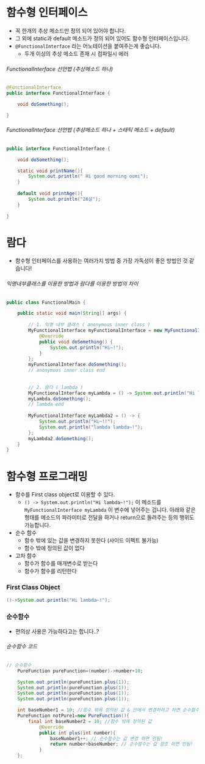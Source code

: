 # 함수형 인터페이스

- 꼭 한개의 추상 메소드만 정의 되어 있어야 합니다.
- 그 외에 static과 default 메소드가 정의 되어 있어도 함수형 인터페이스입니다.
- `@FunctionalInterface` 라는 어노테이션을 붙여주는게 좋습니다.
    - 두개 이상의 추상 메소드 존재 시 컴파일시 에러

###### FunctionalInterface 선언법 (추상메소드 하나)
```java
@FunctionalInterface
public interface FunctionalInterface {

    void doSomething();

}
```
###### FunctionalInterface 선언법 (추상메소드 하나 + 스태틱 메소드 + default)
```java
public interface FunctionalInterface {

    void doSomething();

    static void printName(){
        System.out.println(" Hi good morning oomi");
    }
    
    default void printAge(){
        System.out.println("26살");
    }
    
}
```

# 람다

- 함수형 인터페이스를 사용하는 여러가지 방법 중 가장 가독성이 좋은 방법인 것 같습니다!

###### 익명내부클래스를 이용한 방법과 람다를 이용한 방법의 차이
```java
public class FunctionalMain {

    public static void main(String[] args) {
        
        // 1. 익명 내부 클래스 ( anonymous inner class )
        MyFunctionalInterface myFunctionalInterface = new MyFunctionalInterface() {
            @Override
            public void doSomething() {
                System.out.println("Hi~!");
            }
        };
        myFunctionalInterface.doSomething();
        // anonymous inner class end
      
      
        // 2. 람다 ( lambda )
        MyFunctionalInterface myLambda = () -> System.out.println("Hi lambda~!");
        myLambda.doSomething();
        // lambda end
      
        MyFunctionalInterface myLambda2 = () -> {
            System.out.println("Hi~!!");
            System.out.println("lambda lambda~!");
        };
        myLambda2.doSomething();
    }
}
```

# 함수형 프로그래밍

- 함수를 First class object로 이용할 수 있다.
    - `() -> System.out.println("Hi lambda~!");` 이 메소드를 `MyFunctionalInterface myLambda` 이 변수에 넣어주는
      겁니다.
      아래와 같은 형태를 메소드의 파라미터로 전달을 하거나 return으로 돌려주는 등의 행위도 가능합니다.
- 순수 함수
    - 함수 밖에 있는 값을 변경하지 못한다 (사이드 이펙트 불가능)
    - 함수 밖에 정의된 값이 없다
- 고차 함수
    - 함수가 함수를 매개변수로 받는다
    - 함수가 함수를 리턴한다

### First Class Object

```java
()->System.out.println("Hi lambda~!");
```

### 순수함수

- 편의상 사용은 가능하다고는 합니다..?

###### 순수함수 코드
```java
// 순수함수
    PureFunction pureFunction=(number)->number+10;

    System.out.println(pureFunction.plus(1));
    System.out.println(pureFunction.plus(1));
    System.out.println(pureFunction.plus(1));
    System.out.println(pureFunction.plus(1));

    int baseNumber1 = 10; //함수 밖에 정의된 값 & 안에서 변경하려고 하면 순수함수가 아님 
    PureFunction notPure1=new PureFunction(){
        final int baseNumber2 = 10; //함수 밖에 정의된 값 
            @Override
            public int plus(int number){
                baseNumber1++; // 순수함수는 값 변경 하면 안됨!
                return number+baseNumber; // 순수함수는 값 참조 하면 안됨!
            }
    };
```


